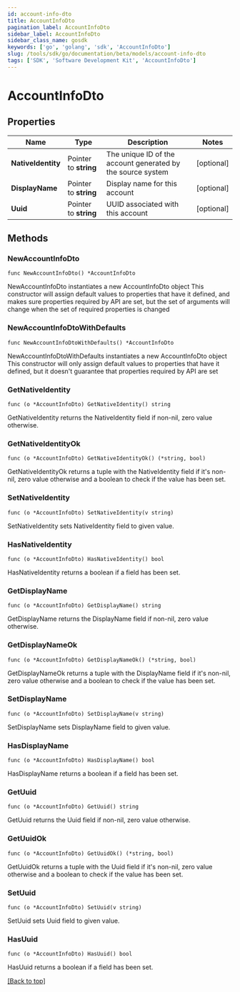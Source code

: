 ```yaml
---
id: account-info-dto
title: AccountInfoDto
pagination_label: AccountInfoDto
sidebar_label: AccountInfoDto
sidebar_class_name: gosdk
keywords: ['go', 'golang', 'sdk', 'AccountInfoDto'] 
slug: /tools/sdk/go/documentation/beta/models/account-info-dto
tags: ['SDK', 'Software Development Kit', 'AccountInfoDto']
---
```


# AccountInfoDto

## Properties

Name | Type | Description | Notes
------------ | ------------- | ------------- | -------------
**NativeIdentity** | Pointer to **string** | The unique ID of the account generated by the source system | [optional] 
**DisplayName** | Pointer to **string** | Display name for this account | [optional] 
**Uuid** | Pointer to **string** | UUID associated with this account | [optional] 

## Methods

### NewAccountInfoDto

`func NewAccountInfoDto() *AccountInfoDto`

NewAccountInfoDto instantiates a new AccountInfoDto object
This constructor will assign default values to properties that have it defined,
and makes sure properties required by API are set, but the set of arguments
will change when the set of required properties is changed

### NewAccountInfoDtoWithDefaults

`func NewAccountInfoDtoWithDefaults() *AccountInfoDto`

NewAccountInfoDtoWithDefaults instantiates a new AccountInfoDto object
This constructor will only assign default values to properties that have it defined,
but it doesn't guarantee that properties required by API are set

### GetNativeIdentity

`func (o *AccountInfoDto) GetNativeIdentity() string`

GetNativeIdentity returns the NativeIdentity field if non-nil, zero value otherwise.

### GetNativeIdentityOk

`func (o *AccountInfoDto) GetNativeIdentityOk() (*string, bool)`

GetNativeIdentityOk returns a tuple with the NativeIdentity field if it's non-nil, zero value otherwise
and a boolean to check if the value has been set.

### SetNativeIdentity

`func (o *AccountInfoDto) SetNativeIdentity(v string)`

SetNativeIdentity sets NativeIdentity field to given value.

### HasNativeIdentity

`func (o *AccountInfoDto) HasNativeIdentity() bool`

HasNativeIdentity returns a boolean if a field has been set.

### GetDisplayName

`func (o *AccountInfoDto) GetDisplayName() string`

GetDisplayName returns the DisplayName field if non-nil, zero value otherwise.

### GetDisplayNameOk

`func (o *AccountInfoDto) GetDisplayNameOk() (*string, bool)`

GetDisplayNameOk returns a tuple with the DisplayName field if it's non-nil, zero value otherwise
and a boolean to check if the value has been set.

### SetDisplayName

`func (o *AccountInfoDto) SetDisplayName(v string)`

SetDisplayName sets DisplayName field to given value.

### HasDisplayName

`func (o *AccountInfoDto) HasDisplayName() bool`

HasDisplayName returns a boolean if a field has been set.

### GetUuid

`func (o *AccountInfoDto) GetUuid() string`

GetUuid returns the Uuid field if non-nil, zero value otherwise.

### GetUuidOk

`func (o *AccountInfoDto) GetUuidOk() (*string, bool)`

GetUuidOk returns a tuple with the Uuid field if it's non-nil, zero value otherwise
and a boolean to check if the value has been set.

### SetUuid

`func (o *AccountInfoDto) SetUuid(v string)`

SetUuid sets Uuid field to given value.

### HasUuid

`func (o *AccountInfoDto) HasUuid() bool`

HasUuid returns a boolean if a field has been set.


[[Back to top]](#) 



